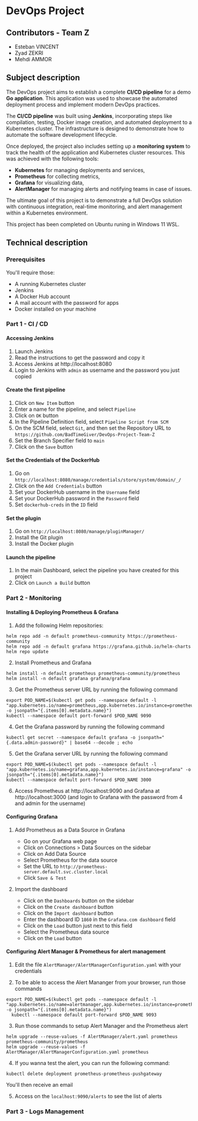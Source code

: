 # DevOps Project

## Contributors - Team Z
- Esteban VINCENT
- Zyad ZEKRI
- Mehdi AMMOR

## Subject description
The DevOps project aims to establish a complete **CI/CD pipeline** for a demo **Go application**. This application was used to showcase the automated deployment process and implement modern DevOps practices.

The **CI/CD pipeline** was built using **Jenkins**, incorporating steps like compilation, testing, Docker image creation, and automated deployment to a Kubernetes cluster. The infrastructure is designed to demonstrate how to automate the software development lifecycle.

Once deployed, the project also includes setting up a **monitoring system** to track the health of the application and Kubernetes cluster resources. This was achieved with the following tools:
- **Kubernetes** for managing deployments and services,
- **Prometheus** for collecting metrics,
- **Grafana** for visualizing data,
- **AlertManager** for managing alerts and notifying teams in case of issues.

The ultimate goal of this project is to demonstrate a full DevOps solution with continuous integration, real-time monitoring, and alert management within a Kubernetes environment.

This project has been completed on Ubuntu runing in Windows 11 WSL.

## Technical description

### Prerequisites
You'll require those:
- A running Kubernetes cluster
- Jenkins
- A Docker Hub account
- A mail account with the password for apps
- Docker installed on your machine

### Part 1 - CI / CD
#### Accessing Jenkins
1. Launch Jenkins
2. Read the instructions to get the password and copy it
3. Access Jenkins at http://localhost:8080
4. Login to Jenkins with `admin` as username and the password you just copied

#### Create the first pipeline
1. Click on `New Item` button
2. Enter a name for the pipeline, and select `Pipeline`
3. Click on `OK` button
4. In the Pipeline Definition field, select `Pipeline Script from SCM`
5. On the SCM field, select `Git`, and then set the Repository URL to `https://github.com/BadTimeGiver/DevOps-Project-Team-Z`
6. Set the Branch Specifier field to `main`
7. Click on the `Save` button

#### Set the Credentials of the DockerHub
1. Go on `http://localhost:8080/manage/credentials/store/system/domain/_/`
2. Click on the `Add Credentials` button
3. Set your DockerHub username in the `Username` field
4. Set your DockerHub password in the `Password` field
5. Set `dockerhub-creds` in the `ID` field

#### Set the plugin
1. Go on `http://localhost:8080/manage/pluginManager/`
2. Install the Git plugin
3. Install the Docker plugin

#### Launch the pipeline
1. In the main Dashboard, select the pipeline you have created for this project
2. Click on `Launch a Build` button

### Part 2 - Monitoring
#### Installing & Deploying Prometheus & Grafana
1. Add the following Helm repositories:
```
helm repo add -n default prometheus-community https://prometheus-community
helm repo add -n default grafana https://grafana.github.io/helm-charts
helm repo update
```

2. Install Prometheus and Grafana
```
helm install -n default prometheus prometheus-community/prometheus
helm install -n default grafana grafana/grafana
```

3. Get the Prometheus server URL by running the following command
```
export POD_NAME=$(kubectl get pods --namespace default -l "app.kubernetes.io/name=prometheus,app.kubernetes.io/instance=prometheus" -o jsonpath="{.items[0].metadata.name}")
kubectl --namespace default port-forward $POD_NAME 9090
```

4. Get the Grafana password by running the following command
```
kubectl get secret --namespace default grafana -o jsonpath="{.data.admin-password}" | base64 --decode ; echo
```

5. Get the Grafana server URL by running the following command
```
export POD_NAME=$(kubectl get pods --namespace default -l "app.kubernetes.io/name=grafana,app.kubernetes.io/instance=grafana" -o jsonpath="{.items[0].metadata.name}")
kubectl --namespace default port-forward $POD_NAME 3000
```

6. Access Prometheus at http://localhost:9090 and Grafana at http://localhost:3000 (and login to Grafana with the password from 4 and admin for the username)

#### Configuring Grafana
1. Add Prometheus as a Data Source in Grafana
    - Go on your Grafana web page
    - Click on Connections > Data Sources on the sidebar
    - Click on Add Data Source
    - Select Prometheus for the data source
    - Set the URL to `http://prometheus-server.default.svc.cluster.local`
    - Click `Save & Test`

2. Import the dashboard
    - Click on the `Dashboards` button on the sidebar
    - Click on the `Create dashboard` button
    - Click on the `Import dashboard` button
    - Enter the dashboard ID `1860` in the `Grafana.com dashboard` field
    - Click on the `Load` button just next to this field
    - Select the Prometheus data source
    - Click on the `Load` button

#### Configuring Alert Manager & Prometheus for alert management
1. Edit the file `AlertManager/AlertManagerConfiguration.yaml` with your credentials

2. To be able to access the Alert Mananger from your browser, run those commands
```
export POD_NAME=$(kubectl get pods --namespace default -l "app.kubernetes.io/name=alertmanager,app.kubernetes.io/instance=prometheus" -o jsonpath="{.items[0].metadata.name}")
  kubectl --namespace default port-forward $POD_NAME 9093
```

3. Run those commands to setup Alert Manager and the Prometheus alert
```
helm upgrade --reuse-values -f AlertManager/alert.yaml prometheus prometheus-community/prometheus
helm upgrade --reuse-values -f AlertManager/AlertManagerConfiguration.yaml prometheus
```

4. If you wanna test the alert, you can run the following command:
```
kubectl delete deployment prometheus-prometheus-pushgateway
```
You'll then receive an email

5. Access on the `localhost:9090/alerts` to see the list of alerts

### Part 3 - Logs Management